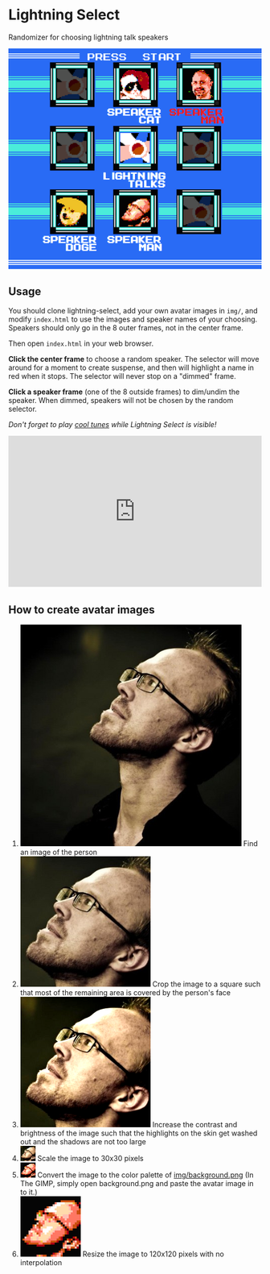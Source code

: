 # Lightning Select

Randomizer for choosing lightning talk speakers

![Screenshot of lightning select in action!](screenshot.png)

## Usage

You should clone lightning-select, add your own avatar images in `img/`, and modify `index.html` to use the images and speaker names of your choosing.  Speakers should only go in the 8 outer frames, not in the center frame.

Then open `index.html` in your web browser.

**Click the center frame** to choose a random speaker.  The selector will move around for a moment to create suspense, and then will highlight a name in red when it stops.  The selector will never stop on a "dimmed" frame.

**Click a speaker frame** (one of the 8 outside frames) to dim/undim the speaker.  When dimmed, speakers will not be chosen by the random selector.

*Don't forget to play [cool tunes](https://soundcloud.com/groups/chiptunes) while Lightning Select is visible!*

<iframe width="100%" height="300" scrolling="no" frameborder="no" src="https://w.soundcloud.com/player/?url=https%3A//api.soundcloud.com/groups/1662&amp;color=0066cc&amp;auto_play=false&amp;hide_related=false&amp;show_artwork=true"></iframe>


## How to create avatar images


1. ![example image of a person](step-1.png) Find an image of the person
1. ![example of an image after cropping](step-2.png) Crop the image to a square such that most of the remaining area is covered by the person's face
1. ![example of an image after adjusting contrast](step-3.png) Increase the contrast and brightness of the image such that the highlights on the skin get washed out and the shadows are not too large
1. ![example of an image after scaling](step-4.png) Scale the image to 30x30 pixels
1. ![example of an image after reducing its palette](step-5.png) Convert the image to the color palette of [img/background.png](img/background.png) (In The GIMP, simply open background.png and paste the avatar image in to it.)
1. ![example of an image after upscaling](step-6.png) Resize the image to 120x120 pixels with no interpolation

